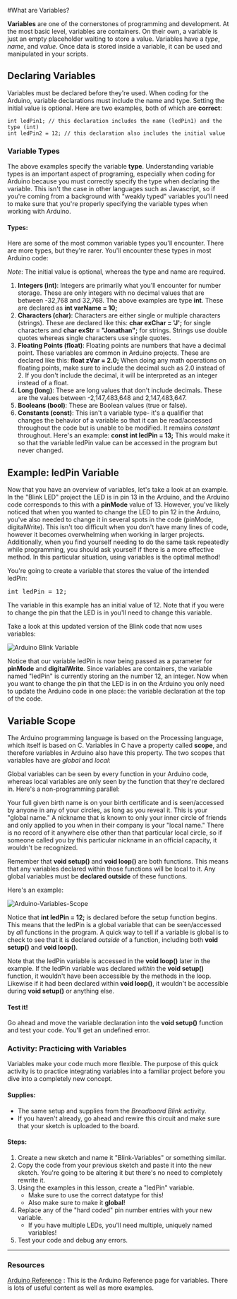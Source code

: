#What are Variables?

**Variables** are one of the cornerstones of programming and development. At the most basic level, variables are containers. On their own, a variable is just an empty placeholder waiting to store a value. Variables have a _type_, _name_, and _value_. Once data is stored inside a variable, it can be used and manipulated in your scripts.

## Declaring Variables

Variables must be declared before they're used. When coding for the Arduino, variable declarations must include the name and type. Setting the initial value is optional. Here are two examples, both of which are **correct**:

```arduino
int ledPin1; // this declaration includes the name (ledPin1) and the type (int)
int ledPin2 = 12; // this declaration also includes the initial value
```

### Variable Types
The above examples specify the variable **type**. Understanding variable types is an important aspect of programing, especially when coding for Arduino because you must correctly specify the type when declaring the variable. This isn't the case in other languages such as Javascript, so if you're coming from a background with "weakly typed" variables you'll need to make sure that you're properly specifying the variable types when working with Arduino.

#### Types:
Here are some of the most common variable types you'll encounter. There are more types, but they're rarer. You'll encounter these types in most Arduino code:

_Note_: The initial value is optional, whereas the type and name are required.

<ol>
 	<li><strong>Integers (int)</strong>: Integers are primarily what you'll encounter for number storage. These are only integers with no decimal values that are between -32,768 and 32,768. The above examples are type <strong>int</strong>. These are declared as <strong>int varName = 10;</strong></li>
 	<li><strong>Characters (char)</strong>: Characters are either single or multiple characters (strings). These are declared like this: <strong>char exChar = 'J';</strong> for single characters and <strong>char exStr = "Jonathan";</strong> for strings. Strings use double quotes whereas single characters use single quotes.</li>
 	<li><strong>Floating Points (float)</strong>: Floating points are numbers that have a decimal point. These variables are common in Arduino projects. These are declared like this: <strong> float zVar = 2.0;</strong> When doing any math operations on floating points, make sure to include the decimal such as 2.0 instead of 2. If you don't include the decimal, it will be interpreted as an integer instead of a float.</li>
 	<li><strong>Long (long)</strong>: These are long values that don't include decimals. These are the values between -2,147,483,648 and 2,147,483,647.</li>
 	<li><strong>Booleans (bool)</strong>: These are Boolean values (true or false).</li>
 	<li><strong>Constants (const)</strong>: This isn't a variable type- it's a qualifier that changes the behavior of a variable so that it can be read/accessed throughout the code but is unable to be modified. It remains <em>constant</em> throughout. Here's an example: <strong>const int ledPin = 13;</strong> This would make it so that the variable ledPin value can be accessed in the program but never changed.</li>
</ol>

## Example: ledPin Variable
Now that you have an overview of variables, let's take a look at an example. In the "Blink LED" project the LED is in pin 13 in the Arduino, and the Arduino code corresponds to this with a <strong>pinMode</strong> value of 13. However, you've likely noticed that when you wanted to change the LED to pin 12 in the Arduino, you've also needed to change it in several spots in the code (pinMode, digitalWrite). This isn't too difficult when you don't have many lines of code, however it becomes overwhelming when working in larger projects. Additionally, when you find yourself needing to do the same task repeatedly while programming, you should ask yourself if there is a more effective method. In this particular situation, using variables is the optimal method!

You're going to create a variable that stores the value of the intended ledPin:
<pre class="lang:arduino range:1 decode:true ">int ledPin = 12;</pre>
The variable in this example has an initial value of 12. Note that if you were to change the pin that the LED is in you'll need to change this variable.

Take a look at this updated version of the Blink code that now uses variables:

![Arduino Blink Variable](http://d3nnidcq81r9m6.cloudfront.net/wp-content/uploads/2016/04/19211045/Arduino_Variables-2438.jpg)

Notice that our variable ledPin is now being passed as a parameter for <strong>pinMode</strong> and <strong>digitalWrite</strong>. Since variables are containers, the variable named "ledPin" is currently storing an the number 12, an integer. Now when you want to change the pin that the LED is in on the Arduino you only need to update the Arduino code in one place: the variable declaration at the top of the code.

## Variable Scope
The Arduino programming language is based on the Processing language, which itself is based on C. Variables in C have a property called <strong>scope</strong>, and therefore variables in Arduino also have this property. The two scopes that variables have are <em>global</em> and <em>local</em>:

Global variables can be seen by every function in your Arduino code, whereas local variables are only seen by the function that they're declared in. Here's a non-programming parallel:

Your full given birth name is on your birth certificate and is seen/accessed by anyone in any of your circles, as long as you reveal it. This is your "global name." A nickname that is known to only your inner circle of friends and only applied to you when in their company is your "local name." There is no record of it anywhere else other than that particular local circle, so if someone called you by this particular nickname in an official capacity, it wouldn't be recognized.

Remember that <strong>void setup()</strong> and <strong>void loop()</strong> are both functions. This means that any variables declared within those functions will be local to it. Any global variables must be <strong>declared outside</strong> of these functions.

Here's an example:

![Arduino-Variables-Scope](http://d3nnidcq81r9m6.cloudfront.net/wp-content/uploads/2016/04/19211021/VariableScope-2443.jpg)

Notice that <strong>int ledPin = 12;</strong> is declared before the setup function begins. This means that the ledPin is a global variable that can be seen/accessed by <em>all</em> functions in the program. A quick way to tell if a variable is global is to check to see that it is declared _outside_ of a function, including both **void setup()** and **void loop()**.

Note that the ledPin variable is accessed in the **void loop()** later in the example. If the ledPin variable was declared <em>within</em> the **void setup()** function, it wouldn't have been accessible by the methods in the loop. Likewise if it had been declared within **void loop()**, it wouldn't be accessible during **void setup()** or anything else.

#### Test it!

Go ahead and move the variable declaration into the **void setup()** function and test your code. You'll get an undefined error.

### Activity: Practicing with Variables
Variables make your code much more flexible. The purpose of this quick activity is to practice integrating variables into a familiar project before you dive into a completely new concept.

#### Supplies:
- The same setup and supplies from the _Breadboard Blink_ activity.
- If you haven't already, go ahead and rewire this circuit and make sure that your sketch is uploaded to the board.

#### Steps:
1. Create a new sketch and name it "Blink-Variables" or something similar.
2. Copy the code from your previous sketch and paste it into the new sketch. You're going to be altering it but there's no need to completely rewrite it.
3. Using the examples in this lesson, create a "ledPin" variable.
    - Make sure to use the correct datatype for this!
    - Also make sure to make it **global**!
4. Replace any of the "hard coded" pin number entries with your new variable.
    - If you have multiple LEDs, you'll need multiple, uniquely named variables!
5. Test your code and debug any errors.

<hr/>

### Resources
[Arduino Reference](https://www.arduino.cc/en/Tutorial/Variables) : This is the Arduino Reference page for variables. There is lots of useful content as well as more examples.

